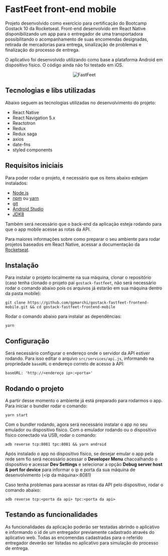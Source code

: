 # FastFeet front-end mobile

Projeto desenvolvido como exercício para certificação do Bootcamp Gostack 10 da Rocketseat. Front-end desenvolvido em React Native disponibilizando um app para o entregador de uma transportadora possibilitando o acompanhamento de suas encomendas designadas, retirada de mercadorias para entrega, sinalização de problemas e finalização do processo de entrega.

O aplicativo foi desenvolvido utilizando como base a plataforma Android em dispositivo físico. O código ainda não foi testado em iOS.

<div align="center">
    <img alt="FastFeet" title="FastFeet" src=".github/fastfeet-mobile.gif" />
</div>

## Tecnologias e libs utilizadas

Abaixo seguem as tecnologias utilizadas no desenvolvimento do projeto:

- React Native
- React Navigation 5.x
- Reactotron
- Redux
- Redux saga
- axios
- date-fns
- styled components

## Requisitos iniciais

Para poder rodar o projeto, é necessário que os itens abaixo estejam instalados:

- [Node.js](https://nodejs.org/en/download/)
- [npm](https://www.npmjs.com/get-npm) ou [yarn](https://classic.yarnpkg.com/en/docs/install/#mac-stable)
- [git](https://git-scm.com/downloads)
- [Android Studio](https://developer.android.com/studio)
- [JDK8](https://www.oracle.com/java/technologies/javase-jdk8-downloads.html)

Também será necessário que o back-end da aplicação esteja rodando para que o app mobile acesse as rotas da API.

Para maiores informações sobre como preparar o seu ambiente para rodar projetos baseados em React Native, acessar a documentação da [Rocketseat](https://react-native.rocketseat.dev/).

## Instalação

Para instalar o projeto localmente na sua máquina, clonar o repositório (caso tenha clonado o projeto pai `gostack-fastfeet`, não será necessário rodar o comando abaixo pois os arquivos já estarão em sua máquina dentro da pasta mobile):

    git clone https://github.com/gpmarchi/gostack-fastfeet-frontend-mobile.git && cd gostack-fastfeet-frontend-mobile

Rodar o comando abaixo para instalar as dependências:

    yarn

## Configuração

Será necessário configurar o endereço onde o servidor da API estiver rodando. Para isso editar o arquivo `src/services/api.js`, informando na propriedade `baseURL` o endereço correto de acesso à API:

    baseURL: 'http://<endereço ip>:<porta>'

## Rodando o projeto

A partir desse momento o ambiente já está preparado para rodarmos o app. Para iniciar o bundler rodar o comando:

    yarn start

Com o bundler rodando, agora será necessário instalar o app no seu emulador ou dispositivo físico. Com o emulador rodando ou o dispositivo físico conectado via USB, rodar o comando:

    adb reverse tcp:8081 tpc:8081 && yarn android

Após instalado o app no dispositivo físico, se desejar emular o app pela rede sem fio será necessário acessar o **Developer Menu** chacoalhando o dispositivo e acessar **Dev Settings** e selecionar a opção **Debug server host & port for device** para informar o ip e porta da sua máquina de desenvolvimento (<ip da máquina>:8081)

Caso tenha problemas para acessar as rotas da API pelo dispositivo, rodar o comando abaixo:

    adb reverse tcp:<porta da api> tpc:<porta da api>

## Testando as funcionalidades

As funcionalidades da aplicação poderão ser testadas abrindo o aplicativo e informando o id de um entregador previamente cadastrado através do aplicativo web. Todas as encomendas cadastradas para o referido entregador deverão ser listadas no aplicativo para simulação do processo de entrega.
